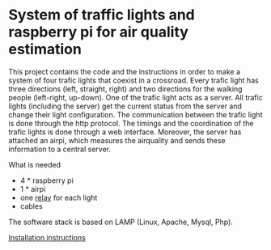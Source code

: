 # System of traffic lights and raspberry pi for air quality estimation

This project contains the code and the instructions in order to make a system of four trafic lights that coexist in a crossroad. Every trafic light has three directions (left, straight, right) and two directions for the walking people (left-right, up-down). One of the trafic light acts as a server. All trafic lights (including the server) get the current status from the server and change their light configuration. The communication between the trafic light is done through the http protocol. The timings and the coordination of the trafic lights is done through a web interface. Moreover, the server has attached an airpi, which measures the airquality and sends these information to a central server.

What is needed

* 4 * raspberry pi
* 1 * airpi
* one [relay](https://www.sparkfun.com/products/11042) for each light
* cables

The software stack is based on LAMP (Linux, Apache, Mysql, Php).

[Installation instructions](doc/README.md)
